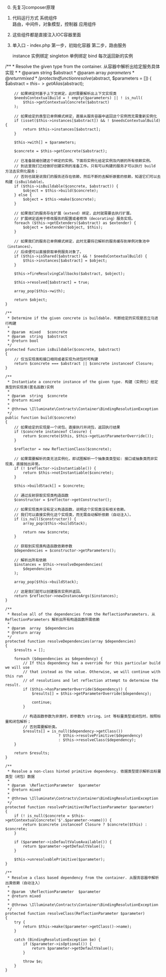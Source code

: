 0. 先复习composer原理

1. 代码运行方式
    系统组件   
        路由，中间件，对象模型，控制器
    应用组件
2. 这些组件都是直接注入IOC容器里面
3. 单入口 - index.php
    第一步，初始化容器
    第二步，路由服务




    instance 实例绑定
    singleton  单例绑定
    bind 每次返回新的实例


/**
     * Resolve the given type from the container. 从容器中解析出给定服务具体实现
     *
     * @param  string  $abstract
     * @param  array  $parameters
     * @return mixed
     */
    protected function resolve($abstract, $parameters = [])
    {
        $abstract = $this->getAlias($abstract);

        // 如果绑定时基于上下文绑定，此时需要解析出上下文实现类
        $needsContextualBuild = ! empty($parameters) || ! is_null(
            $this->getContextualConcrete($abstract)
        );

        // 如果给定的类型已单例模式绑定，直接从服务容器中返回这个实例而无需重新实例化
        if (isset($this->instances[$abstract]) && ! $needsContextualBuild) {
            return $this->instances[$abstract];
        }

        $this->with[] = $parameters;

        $concrete = $this->getConcrete($abstract);

        // 已准备就绪创建这个绑定的实例。下面将实例化给定实例及内嵌的所有依赖实例。
        // 到这里我们已经做好创建实例的准备工作。只有可以构建的服务才可以执行 build 方法去实例化服务；
        // 否则也就是说我们的服务还存在依赖，然后不断的去解析嵌套的依赖，知道它们可以去构建（isBuildable）。
        if ($this->isBuildable($concrete, $abstract)) {
            $object = $this->build($concrete);
        } else {
            $object = $this->make($concrete);
        }

        // 如果我们的服务存在扩展（extend）绑定，此时就需要去执行扩展。
        // 扩展绑定适用于修改服务的配置或者修饰（decorating）服务实现。
        foreach ($this->getExtenders($abstract) as $extender) {
            $object = $extender($object, $this);
        }

        // 如果我们的服务已单例模式绑定，此时无要将已解析的服务缓存到单例对象池中（instances），
        // 后续便可以直接获取单例服务对象了。
        if ($this->isShared($abstract) && ! $needsContextualBuild) {
            $this->instances[$abstract] = $object;
        }

        $this->fireResolvingCallbacks($abstract, $object);

        $this->resolved[$abstract] = true;

        array_pop($this->with);

        return $object;
    }

    /**
     * Determine if the given concrete is buildable. 判断给定的实现是否立马进行构建
     *
     * @param  mixed   $concrete
     * @param  string  $abstract
     * @return bool
     */
    protected function isBuildable($concrete, $abstract)
    {
        // 仅当实现类和接口相同或者实现为闭包时可构建
        return $concrete === $abstract || $concrete instanceof Closure;
    }

    /**
     * Instantiate a concrete instance of the given type. 构建（实例化）给定类型的实现类(匿名函数)实例
     *
     * @param  string  $concrete
     * @return mixed
     *
     * @throws \Illuminate\Contracts\Container\BindingResolutionException
     */
    public function build($concrete)
    {
        // 如果给定的实现是一个闭包，直接执行并闭包，返回执行结果
        if ($concrete instanceof Closure) {
            return $concrete($this, $this->getLastParameterOverride());
        }

        $reflector = new ReflectionClass($concrete);

        // 如果需要解析的类无法实例化，即试图解析一个抽象类类型如: 接口或抽象类而非实现类，直接抛出异常。
        if (! $reflector->isInstantiable()) {
            return $this->notInstantiable($concrete);
        }

        $this->buildStack[] = $concrete;

        // 通过反射获取实现类构造函数
        $constructor = $reflector->getConstructor();

        // 如果实现类并没有定义构造函数，说明这个实现类没有相关依赖。
        // 我们可以直接实例化这个实现类，而无需自动解析依赖（自动注入）。
        if (is_null($constructor)) {
            array_pop($this->buildStack);

            return new $concrete;
        }

        // 获取到实现类构造函数依赖参数
        $dependencies = $constructor->getParameters();

        // 解析出所有依赖
        $instances = $this->resolveDependencies(
            $dependencies
        );

        array_pop($this->buildStack);

        // 这是我们就可以创建服务实例并返回。
        return $reflector->newInstanceArgs($instances);
    }

    /**
     * Resolve all of the dependencies from the ReflectionParameters. 从 ReflectionParameters 解析出所有构造函数所需依赖
     *
     * @param  array  $dependencies
     * @return array
     */
    protected function resolveDependencies(array $dependencies)
    {
        $results = [];

        foreach ($dependencies as $dependency) {
            // If this dependency has a override for this particular build we will use
            // that instead as the value. Otherwise, we will continue with this run
            // of resolutions and let reflection attempt to determine the result.
            if ($this->hasParameterOverride($dependency)) {
                $results[] = $this->getParameterOverride($dependency);

                continue;
            }

            // 构造函数参数为非类时，即参数为 string、int 等标量类型或闭包时，按照标量和闭包解析；
            // 否则需要解析类。
            $results[] = is_null($dependency->getClass())
                            ? $this->resolvePrimitive($dependency)
                            : $this->resolveClass($dependency);
        }

        return $results;
    }

    /**
     * Resolve a non-class hinted primitive dependency. 依据类型提示解析出标量类型（闭包）数据
     *
     * @param  \ReflectionParameter  $parameter
     * @return mixed
     *
     * @throws \Illuminate\Contracts\Container\BindingResolutionException
     */
    protected function resolvePrimitive(ReflectionParameter $parameter)
    {
        if (! is_null($concrete = $this->getContextualConcrete('$'.$parameter->name))) {
            return $concrete instanceof Closure ? $concrete($this) : $concrete;
        }

        if ($parameter->isDefaultValueAvailable()) {
            return $parameter->getDefaultValue();
        }

        $this->unresolvablePrimitive($parameter);
    }

    /**
     * Resolve a class based dependency from the container. 从服务容器中解析出类依赖（自动注入）
     *
     * @param  \ReflectionParameter  $parameter
     * @return mixed
     *
     * @throws \Illuminate\Contracts\Container\BindingResolutionException
     */
    protected function resolveClass(ReflectionParameter $parameter)
    {
        try {
            return $this->make($parameter->getClass()->name);
        }

        catch (BindingResolutionException $e) {
            if ($parameter->isOptional()) {
                return $parameter->getDefaultValue();
            }

            throw $e;
        }
    }